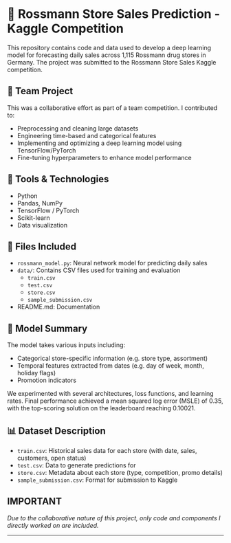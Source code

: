 # 🛒 Rossmann Store Sales Prediction - Kaggle Competition

This repository contains code and data used to develop a deep learning model for forecasting daily sales across 1,115 Rossmann drug stores in Germany. The project was submitted to the Rossmann Store Sales Kaggle competition.

## 👥 Team Project
This was a collaborative effort as part of a team competition. I contributed to:
- Preprocessing and cleaning large datasets
- Engineering time-based and categorical features
- Implementing and optimizing a deep learning model using TensorFlow/PyTorch
- Fine-tuning hyperparameters to enhance model performance

## 🧪 Tools & Technologies
- Python
- Pandas, NumPy
- TensorFlow / PyTorch
- Scikit-learn
- Data visualization

## 📁 Files Included
- `rossmann_model.py`: Neural network model for predicting daily sales
- `data/`: Contains CSV files used for training and evaluation
    - `train.csv`
    - `test.csv`
    - `store.csv`
    - `sample_submission.csv`
- README.md: Documentation

## 🧠 Model Summary
The model takes various inputs including:
- Categorical store-specific information (e.g. store type, assortment)
- Temporal features extracted from dates (e.g. day of week, month, holiday flags)
- Promotion indicators

We experimented with several architectures, loss functions, and learning rates. Final performance achieved a mean squared log error (MSLE) of 0.35, with the top-scoring solution on the leaderboard reaching 0.10021.

## 📊 Dataset Description
- `train.csv`: Historical sales data for each store (with date, sales, customers, open status)
- `test.csv`: Data to generate predictions for
- `store.csv`: Metadata about each store (type, competition, promo details)
- `sample_submission.csv`: Format for submission to Kaggle

## IMPORTANT
*Due to the collaborative nature of this project, only code and components I directly worked on are included.*

---
